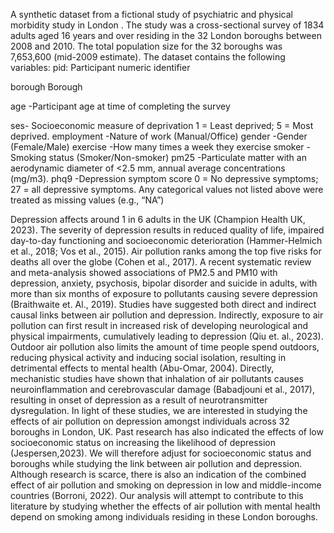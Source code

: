 A synthetic dataset from a fictional study of psychiatric and physical morbidity study in London .
The study was a cross-sectional survey of 1834 adults aged 16 years and over residing in the 32 London boroughs between 2008 and 2010. The total population size for the 32 boroughs was 7,653,600 (mid-2009 estimate).
The dataset contains the following variables:
pid: Participant numeric identifier 

borough	Borough

age	-Participant age at time of completing the survey 

ses-	Socioeconomic measure of deprivation
1 = Least deprived; 5 = Most deprived. 
employment	-Nature of work (Manual/Office)
gender	-Gender (Female/Male)
exercise	-How many times a week they exercise 
smoker	-Smoking status (Smoker/Non-smoker)
pm25	-Particulate matter with an aerodynamic diameter of <2.5 mm, annual average concentrations (mg/m3).
phq9	-Depression symptom score
0 = No depressive symptoms; 27 = all depressive symptoms.
Any categorical values not listed above were treated as missing values (e.g., “NA”)


Depression affects around 1 in 6 adults in the UK (Champion Health UK, 2023). The severity of depression results in reduced quality of life, impaired day-to-day functioning and socioeconomic deterioration (Hammer-Helmich et al., 2018; Vos et al., 2015). Air pollution ranks among the top five risks for deaths all over the globe (Cohen et al., 2017). A recent systematic review and meta-analysis showed associations of PM2.5 and PM10 with depression, anxiety, psychosis, bipolar disorder and suicide in adults, with more than six months of exposure to pollutants causing severe depression (Braithwaite et. Al., 2019). Studies have suggested both direct and indirect causal links between air pollution and depression. Indirectly, exposure to air pollution can first result in increased risk of developing neurological and physical impairments, cumulatively leading to depression (Qiu et. al., 2023). Outdoor air pollution also limits the amount of time people spend outdoors, reducing physical activity and inducing social isolation, resulting in detrimental effects to mental health (Abu-Omar, 2004). Directly, mechanistic studies have shown that inhalation of air pollutants causes neuroinflammation and cerebrovascular damage (Babadjouni et al., 2017), resulting in onset of depression as a result of neurotransmitter dysregulation. 
In light of these studies, we are interested in studying the effects of air pollution on depression amongst individuals across 32 boroughs in London, UK. Past research has also indicated the effects of low socioeconomic status on increasing the likelihood of depression (Jespersen,2023). We will therefore adjust for socioeconomic status and boroughs while studying the link between air pollution and depression. Although research is scarce, there is also an indication of the combined effect of air pollution and smoking on depression in low and middle-income countries (Borroni, 2022). Our analysis will attempt to contribute to this literature by studying whether the effects of air pollution with mental health depend on smoking among individuals residing in these London boroughs.
